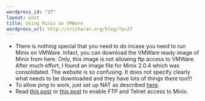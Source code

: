 ```yaml
--- 
wordpress_id: "27"
layout: post
title: Using Minix on VMWare
wordpress_url: http://sricharan.org/blog/?p=27
---
```

<ul>
	<li>There is nothing special that you need to do incase you need to run Minix on VMWare. Infact, you can download the VMWare ready image of Minix from here. Only, this image is not allowing ftp access to VMWare. After much effort, I found an image file for Minix 2.0.4 which was consolidated. The website is so confusing. It does not specify clearly what needs to be downloaded and they have lots of things there too!!!</li>
	<li>To allow ping to work, just set up NAT as described <a title="VMWare" href="http://sricharan-log.blogspot.com/2006/11/vmware-internet-access-from-guest-vm.html">here</a>.</li>
	<li>Read <a href="http://groups-beta.google.com/group/comp.os.minix/browse_thread/thread/0d6ca6030eba125a">this post</a> or <a href="http://sricharan-log.blogspot.com/2006/11/minix-ftp-tlenet-access.html">this post</a> to enable FTP and Telnet access to Minix.</li>
</ul>
